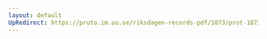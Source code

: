 ```yaml
---
layout: default
UpRedirect: https://pruto.im.uu.se/riksdagen-records-pdf/1873/prot-1873--ak--409/prot-1873--ak--409_015.pdf
---
```

